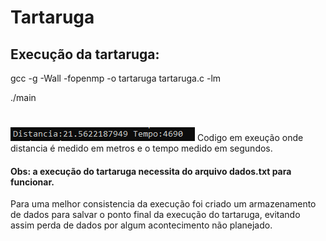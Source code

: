<h1>Tartaruga</h1>
<h2>Execução da tartaruga:</h2>
gcc -g -Wall -fopenmp -o tartaruga tartaruga.c -lm

./main
<h1></h1>
<img src="https://raw.githubusercontent.com/Lukical/ComputacaoParalela/main/Tartaruga/execução.png?token=ANYNFKFKTNPEFSCYFRRQWMDBSUX4S"/>
Codigo em exeução onde distancia é medido em metros e o tempo medido em segundos.
<h4>Obs: a execução do tartaruga necessita do arquivo dados.txt para funcionar.</h4>
Para uma melhor consistencia da execução foi criado um armazenamento de dados para salvar o ponto final da execução do tartaruga, evitando assim perda de dados por algum acontecimento não planejado.
